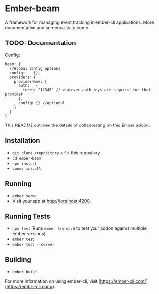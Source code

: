 # Ember-beam

A framework for managing event tracking in ember-cli applications. More documentation and screencasts to come.

## TODO: Documentation


Config:

```
beam: {
  //Global config options
  config:    {},
  providers: {
    providerName: {
      auth:   {
        token: "12345" // whatever auth keys are required for that provider
      },
      config: {} //optional
    } 
  }
}
```


This README outlines the details of collaborating on this Ember addon.

## Installation

* `git clone <repository-url>` this repository
* `cd ember-beam`
* `npm install`
* `bower install`

## Running

* `ember serve`
* Visit your app at [http://localhost:4200](http://localhost:4200).

## Running Tests

* `npm test` (Runs `ember try:each` to test your addon against multiple Ember versions)
* `ember test`
* `ember test --server`

## Building

* `ember build`

For more information on using ember-cli, visit [https://ember-cli.com/](https://ember-cli.com/).
